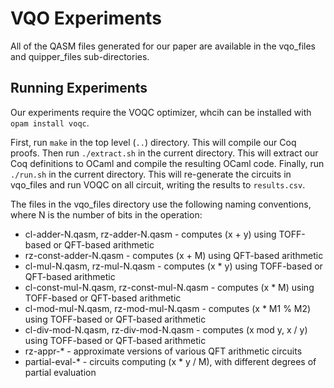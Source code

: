# VQO Experiments

All of the QASM files generated for our paper are available in the vqo_files and quipper_files sub-directories.

## Running Experiments

Our experiments require the VOQC optimizer, whcih can be installed with `opam install voqc`.

First, run `make` in the top level (`..`) directory. This will compile our Coq proofs. Then run `./extract.sh` in the current directory. This will extract our Coq definitions to OCaml and compile the resulting OCaml code. Finally, run `./run.sh` in the current directory. This will re-generate the circuits in vqo_files and run VOQC on all circuit, writing the results to `results.csv`.

The files in the vqo_files directory use the following naming conventions, where N is the number of bits in the operation:
* cl-adder-N.qasm, rz-adder-N.qasm - computes (x + y) using TOFF-based or QFT-based arithmetic
* rz-const-adder-N.qasm - computes (x + M) using QFT-based arithmetic
* cl-mul-N.qasm, rz-mul-N.qasm - computes (x * y) using TOFF-based or QFT-based arithmetic
* cl-const-mul-N.qasm, rz-const-mul-N.qasm - computes (x * M) using TOFF-based or QFT-based arithmetic
* cl-mod-mul-N.qasm, rz-mod-mul-N.qasm - computes (x * M1 % M2) using TOFF-based or QFT-based arithmetic
* cl-div-mod-N.qasm, rz-div-mod-N.qasm - computes (x mod y, x / y) using TOFF-based or QFT-based arithmetic
* rz-appr-* - approximate versions of various QFT arithmetic circuits
* partial-eval-* - circuits computing (x * y / M), with different degrees of partial evaluation
